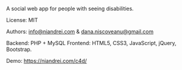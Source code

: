 A social web app for people with seeing disabilities.

License: MIT

Authors: info@niandrei.com & dana.niscoveanu@gmail.com

Backend: PHP + MySQL
Frontend: HTML5, CSS3, JavaScript, jQuery, Bootstrap.

Demo: https://niandrei.com/c4d/

